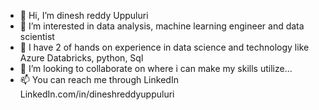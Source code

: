 - 👋 Hi, I’m dinesh reddy Uppuluri
- 👀 I’m interested in data analysis, machine learning engineer and data scientist
- 🌱 I have 2 of hands on experience in data science and technology like Azure Databricks, python, Sql
- 💞️ I’m looking to collaborate on where i can make my skills utilize...
- 📫 You can reach me through LinkedIn LinkedIn.com/in/dineshreddyuppuluri

<!---
dineshreddy221 is a ✨ special ✨ repository because its `README.md` (this file) appears on your GitHub profile.
You can click the Preview link to take a look at your changes.
--->
